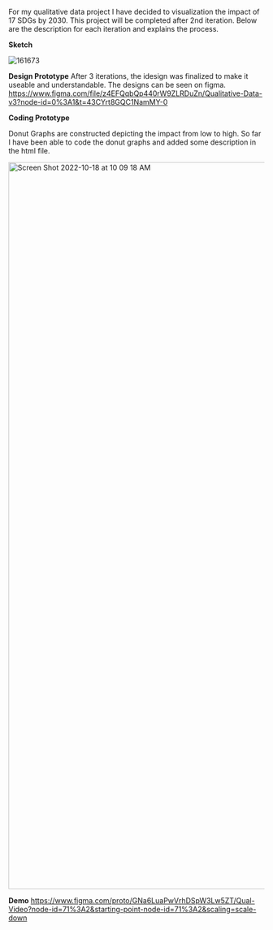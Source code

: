 For my qualitative data project I have decided to visualization the impact of 17 SDGs by 2030. This project will be completed after 2nd iteration. Below are the description for each iteration and explains the process.

**Sketch**

![161673](https://user-images.githubusercontent.com/109235609/196451976-4c0ac5ef-39f0-4c4a-8aa5-20f067a4f713.jpg)

**Design Prototype**
After 3 iterations, the idesign was finalized to make it useable and understandable. The designs can be seen on figma. https://www.figma.com/file/z4EFQqbQp440rW9ZLRDuZn/Qualitative-Data-v3?node-id=0%3A1&t=43CYrt8GQC1NamMY-0


**Coding Prototype**

Donut Graphs are constructed depicting the impact from low to high. So far I have been able to code the donut graphs and added some description in the html file. 

<img width="1432" alt="Screen Shot 2022-10-18 at 10 09 18 AM" src="https://user-images.githubusercontent.com/109235609/196454170-8e71606b-544e-4a8e-b4f3-c1bc76e97964.png">


**Demo**
https://www.figma.com/proto/GNa6LuaPwVrhDSpW3Lw5ZT/Qual-Video?node-id=71%3A2&starting-point-node-id=71%3A2&scaling=scale-down
